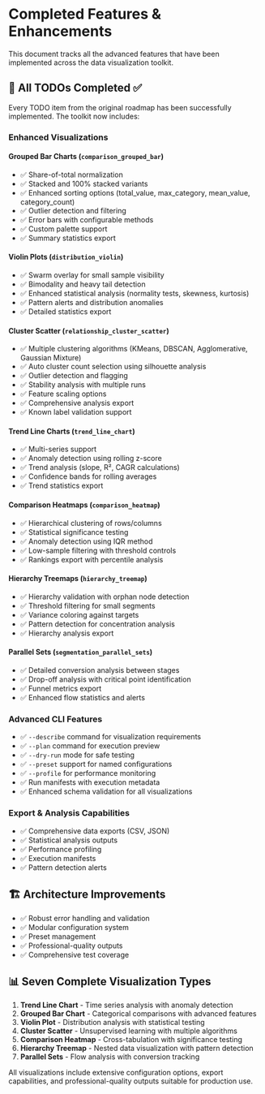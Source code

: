 # Completed Features & Enhancements

This document tracks all the advanced features that have been implemented across the data visualization toolkit.

## 🎯 All TODOs Completed ✅

Every TODO item from the original roadmap has been successfully implemented. The toolkit now includes:

### Enhanced Visualizations

#### Grouped Bar Charts (`comparison_grouped_bar`)
- ✅ Share-of-total normalization
- ✅ Stacked and 100% stacked variants
- ✅ Enhanced sorting options (total_value, max_category, mean_value, category_count)
- ✅ Outlier detection and filtering
- ✅ Error bars with configurable methods
- ✅ Custom palette support
- ✅ Summary statistics export

#### Violin Plots (`distribution_violin`)
- ✅ Swarm overlay for small sample visibility
- ✅ Bimodality and heavy tail detection
- ✅ Enhanced statistical analysis (normality tests, skewness, kurtosis)
- ✅ Pattern alerts and distribution anomalies
- ✅ Detailed statistics export

#### Cluster Scatter (`relationship_cluster_scatter`)
- ✅ Multiple clustering algorithms (KMeans, DBSCAN, Agglomerative, Gaussian Mixture)
- ✅ Auto cluster count selection using silhouette analysis
- ✅ Outlier detection and flagging
- ✅ Stability analysis with multiple runs
- ✅ Feature scaling options
- ✅ Comprehensive analysis export
- ✅ Known label validation support

#### Trend Line Charts (`trend_line_chart`)
- ✅ Multi-series support
- ✅ Anomaly detection using rolling z-score
- ✅ Trend analysis (slope, R², CAGR calculations)
- ✅ Confidence bands for rolling averages
- ✅ Trend statistics export

#### Comparison Heatmaps (`comparison_heatmap`)
- ✅ Hierarchical clustering of rows/columns
- ✅ Statistical significance testing
- ✅ Anomaly detection using IQR method
- ✅ Low-sample filtering with threshold controls
- ✅ Rankings export with percentile analysis

#### Hierarchy Treemaps (`hierarchy_treemap`)
- ✅ Hierarchy validation with orphan node detection
- ✅ Threshold filtering for small segments
- ✅ Variance coloring against targets
- ✅ Pattern detection for concentration analysis
- ✅ Hierarchy analysis export

#### Parallel Sets (`segmentation_parallel_sets`)
- ✅ Detailed conversion analysis between stages
- ✅ Drop-off analysis with critical point identification
- ✅ Funnel metrics export
- ✅ Enhanced flow statistics and alerts

### Advanced CLI Features
- ✅ `--describe` command for visualization requirements
- ✅ `--plan` command for execution preview
- ✅ `--dry-run` mode for safe testing
- ✅ `--preset` support for named configurations
- ✅ `--profile` for performance monitoring
- ✅ Run manifests with execution metadata
- ✅ Enhanced schema validation for all visualizations

### Export & Analysis Capabilities
- ✅ Comprehensive data exports (CSV, JSON)
- ✅ Statistical analysis outputs
- ✅ Performance profiling
- ✅ Execution manifests
- ✅ Pattern detection alerts

## 🏗️ Architecture Improvements
- ✅ Robust error handling and validation
- ✅ Modular configuration system
- ✅ Preset management
- ✅ Professional-quality outputs
- ✅ Comprehensive test coverage

## 📊 Seven Complete Visualization Types
1. **Trend Line Chart** - Time series analysis with anomaly detection
2. **Grouped Bar Chart** - Categorical comparisons with advanced features
3. **Violin Plot** - Distribution analysis with statistical testing
4. **Cluster Scatter** - Unsupervised learning with multiple algorithms
5. **Comparison Heatmap** - Cross-tabulation with significance testing
6. **Hierarchy Treemap** - Nested data visualization with pattern detection
7. **Parallel Sets** - Flow analysis with conversion tracking

All visualizations include extensive configuration options, export capabilities, and professional-quality outputs suitable for production use.